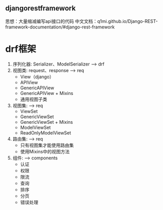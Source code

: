 ## djangorestframework

思想：大量缩减编写api接口的代码
中文文档：q1mi.github.io/Django-REST-framework-documentation/#django-rest-framework

# drf框架

1. 序列化器: Serializer、ModelSerializer --> drf
2. 视图类: request、response --> req
    * View（django）
    * APIView
    * GenericAPIView
    * GenericAPIView + Mixins
    * 通用视图子类
3. 视图集: --> req
    * ViewSet
    * GenericViewSet
    * GenericViewSet + Mixins
    * ModelViewSet
    * ReadOnlyModelViewSet
4. 路由集: --> req
    * 只有视图集才能使用路由集
    * 使用Mixins中的视图方法
5. 组件: --> components
    * 认证
    * 权限
    * 限流
    * 查询
    * 排序
    * 分页
    * 错误处理 






